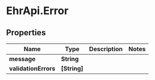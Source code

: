 # EhrApi.Error

## Properties

Name | Type | Description | Notes
------------ | ------------- | ------------- | -------------
**message** | **String** |  | 
**validationErrors** | **[String]** |  | 


